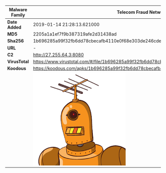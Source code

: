 | Malware Family | Telecom Fraud Network for South Koreans                      |
| -------------- | ------------------------------------------------------------ |
| **Date Added** | 2019-01-14 21:28:13.621000                                                   |
| **MD5**        | 2205a1a1ef7f9b387319afe2d31438ad                             |
| **Sha256**     | 1b696285a99f32fb6dd78cbecafb4110e0f68e303de246cdec335464e7f52e54 |
| **URL**        | -                                                            |
| **C2**         | http://27.255.64.3:8080 |
| **VirusTotal** | https://www.virustotal.com/#/file/1b696285a99f32fb6dd78cbecafb4110e0f68e303de246cdec335464e7f52e54/detection |
| **Koodous**    | https://koodous.com/apks/1b696285a99f32fb6dd78cbecafb4110e0f68e303de246cdec335464e7f52e54 |
|                | ![](../assets/1b696285a99f32fb6dd78cbecafb4110e0f68e303de246cdec335464e7f52e54.png) |